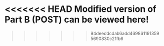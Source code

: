 <<<<<<< HEAD
Modified version of Part B (POST) can be viewed here!
=======

>>>>>>> 94deeddcdab6add4698611913595690830c21fb6
